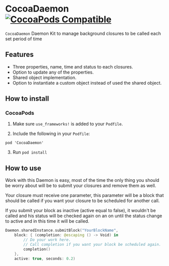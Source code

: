 # CocoaDaemon [![CocoaPods Compatible](https://img.shields.io/cocoapods/v/CocoaDaemon.svg)](https://img.shields.io/cocoapods/v/CocoaDaemon.svg.svg)


`CocoaDaemon` Daemon Kit to manage background closures to be called each set period of time


## Features
- Three properties, name, time and status to each closures.
- Option to update any of the properties.
- Shared object implementation.
- Option to instantiate a custom object instead of used the shared object.

## How to install
### CocoaPods

1. Make sure `use_frameworks!` is added to your `Podfile`.

2. Include the following in your `Podfile`:
  ```
  pod 'CocoaDaemon'
  ```
3. Run `pod install`

## How to use
Work with this Daemon is easy, most of the time the only thing you should be
worry about will be to submit your closures and remove them as well.

Your closure must receive one parameter, this parameter will be a block that
should be called if you want your closure to be scheduled for another call.

If you submit your block as inactive (active equal to false), it wouldn't be
called and his status will be checked again on an on until the status change
to active and in this time it will be called.
```Swift
Daemon.sharedInstance.submitBlock("YourBlockName",
	block: { (completion: @escaping () -> Void) in
    	// Do your work here.
    	// Call completion if you want your block be scheduled again.
        completion()
  	},
  	active: true, seconds: 0.2)

```


